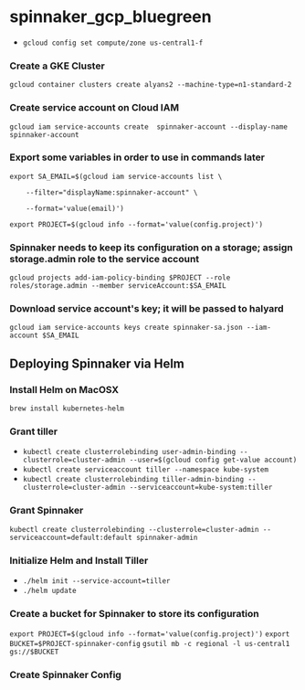 # spinnaker_gcp_bluegreen

* `gcloud config set compute/zone us-central1-f` 

### Create a GKE Cluster
`gcloud container clusters create alyans2 --machine-type=n1-standard-2` 

### Create service account on Cloud IAM
`gcloud iam service-accounts create  spinnaker-account --display-name spinnaker-account` 

### Export some variables in order to use in commands later
`export SA_EMAIL=$(gcloud iam service-accounts list \`

`    --filter="displayName:spinnaker-account" \`
    
`    --format='value(email)')`
    
`export PROJECT=$(gcloud info --format='value(config.project)')`

### Spinnaker needs to keep its configuration on a storage; assign storage.admin role to the service account
`gcloud projects add-iam-policy-binding $PROJECT --role roles/storage.admin --member serviceAccount:$SA_EMAIL`

### Download service account's key; it will be passed to halyard
`gcloud iam service-accounts keys create spinnaker-sa.json --iam-account $SA_EMAIL`

## Deploying Spinnaker via Helm
### Install Helm on MacOSX
`brew install kubernetes-helm`

### Grant tiller
* `kubectl create clusterrolebinding user-admin-binding --clusterrole=cluster-admin --user=$(gcloud config get-value account)`
* `kubectl create serviceaccount tiller --namespace kube-system`
* `kubectl create clusterrolebinding tiller-admin-binding --clusterrole=cluster-admin --serviceaccount=kube-system:tiller`

### Grant Spinnaker
`kubectl create clusterrolebinding --clusterrole=cluster-admin --serviceaccount=default:default spinnaker-admin`

### Initialize Helm and Install Tiller
* `./helm init --service-account=tiller`
* `./helm update`

### Create a bucket for Spinnaker to store its configuration
`export PROJECT=$(gcloud info --format='value(config.project)')`
`export BUCKET=$PROJECT-spinnaker-config`
`gsutil mb -c regional -l us-central1 gs://$BUCKET`

### Create Spinnaker Config
